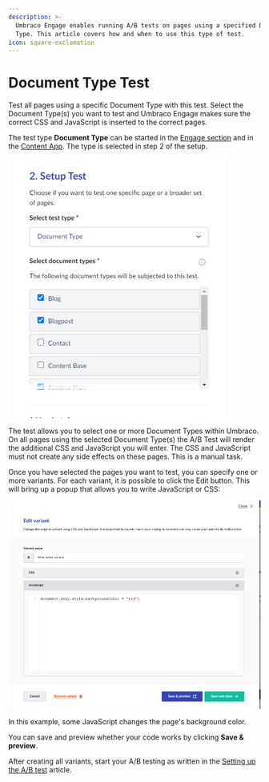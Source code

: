 ```yaml
---
description: >-
  Umbraco Engage enables running A/B tests on pages using a specified Document
  Type. This article covers how and when to use this type of test.
icon: square-exclamation
---
```


# Document Type Test

Test all pages using a specific Document Type with this test. Select the Document Type(s) you want to test and Umbraco Engage makes sure the correct CSS and JavaScript is inserted to the correct pages.

The test type **Document Type** can be started in the [Engage section](../../introduction/the-umbraco-engage-section.md) and in the [Content App](../../introduction/content-apps.md). The type is selected in step 2 of the setup.

![Setup Test](../../../.gitbook/assets/engage-ab-test-document-type-test.png)

The test allows you to select one or more Document Types within Umbraco. On all pages using the selected Document Type(s) the A/B Test will render the additional CSS and JavaScript you will enter. The CSS and JavaScript must not create any side effects on these pages. This is a manual task.

Once you have selected the pages you want to test, you can specify one or more variants. For each variant, it is possible to click the Edit button. This will bring up a popup that allows you to write JavaScript or CSS:

![Edit variant using CSS or JavaScript](../../../.gitbook/assets/engage-ab-test-documettype-javascript.png)

In this example, some JavaScript changes the page's background color.

You can save and preview whether your code works by clicking **Save & preview**.

After creating all variants, start your A/B testing as written in the [Setting up the A/B test](../setting-up-the-ab-test.md) article.
